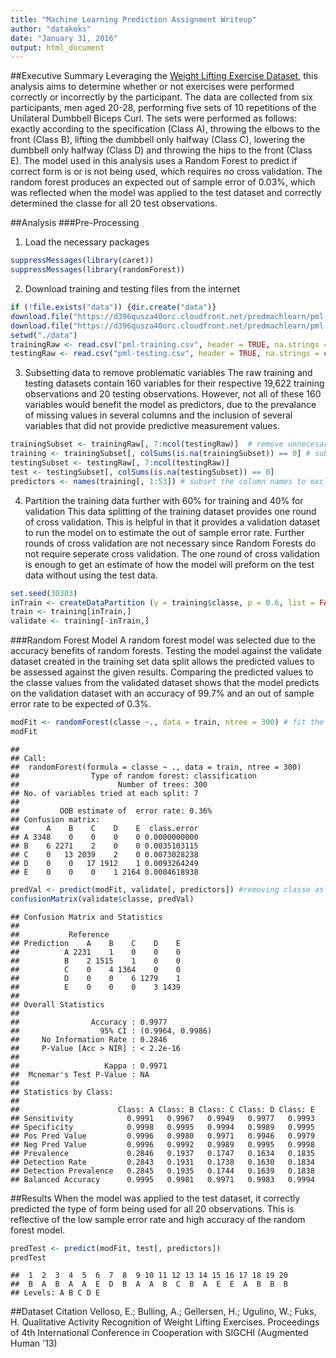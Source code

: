 ```yaml
---
title: "Machine Learning Prediction Assignment Writeup"
author: "datakeks"
date: "January 31, 2016"
output: html_document
---
```

##Executive Summary
Leveraging the [Weight Lifting Exercise Dataset](http://groupware.les.inf.puc-rio.br/har), this analysis aims to determine whether or not exercises were performed correctly or incorrectly by the participant. The data are collected from six participants, men aged 20-28, performing five sets of 10 repetitions of the Unilateral Dumbbell Biceps Curl. The sets were performed as follows: exactly according to the specification (Class A), throwing the elbows to the front (Class B), lifting the dumbbell only halfway (Class C), lowering the dumbbell only halfway (Class D) and throwing the hips to the front (Class E). The model used in this analysis uses a Random Forest to predict if correct form is or is not being used, which requires no cross validation. The random forest produces an expected out of sample error of 0.03%, which was reflected when the model was applied to the test dataset and correctly determined the classe for all 20 test observations.

##Analysis
###Pre-Processing
1. Load the necessary packages

```r
suppressMessages(library(caret))
suppressMessages(library(randomForest))
```

2. Download training and testing files from the internet

```r
if (!file.exists("data")) {dir.create("data")}
download.file("https://d396qusza40orc.cloudfront.net/predmachlearn/pml-training.csv", destfile = "data/pml-training.csv", method = "curl", cacheOK = FALSE)
download.file("https://d396qusza40orc.cloudfront.net/predmachlearn/pml-testing.csv", destfile = "data/pml-testing.csv", method = "curl", cacheOK = FALSE)
setwd("./data")
trainingRaw <- read.csv("pml-training.csv", header = TRUE, na.strings = c("NA", "", " "))
testingRaw <- read.csv("pml-testing.csv", header = TRUE, na.strings = c("NA", "", " "))
```

3. Subsetting data to remove problematic variables
The raw training and testing datasets contain 160 variables for their respective 19,622 training observations and 20 testing observations. However, not all of these 160 variables would benefit the model as predictors, due to the prevalance of missing values in several columns and the inclusion of several variables that did not provide predictive measurement values. 

```r
trainingSubset <- trainingRaw[, 7:ncol(testingRaw)]  # remove unnecesary metadata columns
training <- trainingSubset[, colSums(is.na(trainingSubset)) == 0] # subset columns that do not contain NAs
testingSubset <- testingRaw[, 7:ncol(testingRaw)]
test <- testingSubset[, colSums(is.na(testingSubset)) == 0]
predictors <- names(training[, 1:53]) # subset the column names to exclude non-predictors problem_id and classe
```

4. Partition the training data further with 60% for training and 40% for validation
This data splitting of the training dataset provides one round of cross validation. This is helpful in that it provides a validation dataset to run the model on to estimate the out of sample error rate. Further rounds of cross validation are not necessary since Random Forests do not require seperate cross validation. The one round of cross validation is enough to get an estimate of how the model will preform on the test data without using the test data. 

```r
set.seed(30303)
inTrain <- createDataPartition (y = training$classe, p = 0.6, list = FALSE)
train <- training[inTrain,]
validate <- training[-inTrain,]
```

###Random Forest Model
A random forest model was selected due to the accuracy benefits of random forests. Testing the model against the validate dataset created in the training set data split allows the predicted values to be assessed against the given results. Comparing the predicted values to the classe values from the validated dataset shows that the model predicts on the validation dataset with an accuracy of 99.7% and an out of sample error rate to be expected of 0.3%. 

```r
modFit <- randomForest(classe ~., data = train, ntree = 300) # fit the model
modFit
```

```
## 
## Call:
##  randomForest(formula = classe ~ ., data = train, ntree = 300) 
##                Type of random forest: classification
##                      Number of trees: 300
## No. of variables tried at each split: 7
## 
##         OOB estimate of  error rate: 0.36%
## Confusion matrix:
##      A    B    C    D    E  class.error
## A 3348    0    0    0    0 0.0000000000
## B    6 2271    2    0    0 0.0035103115
## C    0   13 2039    2    0 0.0073028238
## D    0    0   17 1912    1 0.0093264249
## E    0    0    0    1 2164 0.0004618938
```

```r
predVal <- predict(modFit, validate[, predictors]) #removing classe as it is not a predictor for itself
confusionMatrix(validate$classe, predVal)
```

```
## Confusion Matrix and Statistics
## 
##           Reference
## Prediction    A    B    C    D    E
##          A 2231    1    0    0    0
##          B    2 1515    1    0    0
##          C    0    4 1364    0    0
##          D    0    0    6 1279    1
##          E    0    0    0    3 1439
## 
## Overall Statistics
##                                           
##                Accuracy : 0.9977          
##                  95% CI : (0.9964, 0.9986)
##     No Information Rate : 0.2846          
##     P-Value [Acc > NIR] : < 2.2e-16       
##                                           
##                   Kappa : 0.9971          
##  Mcnemar's Test P-Value : NA              
## 
## Statistics by Class:
## 
##                      Class: A Class: B Class: C Class: D Class: E
## Sensitivity            0.9991   0.9967   0.9949   0.9977   0.9993
## Specificity            0.9998   0.9995   0.9994   0.9989   0.9995
## Pos Pred Value         0.9996   0.9980   0.9971   0.9946   0.9979
## Neg Pred Value         0.9996   0.9992   0.9989   0.9995   0.9998
## Prevalence             0.2846   0.1937   0.1747   0.1634   0.1835
## Detection Rate         0.2843   0.1931   0.1738   0.1630   0.1834
## Detection Prevalence   0.2845   0.1935   0.1744   0.1639   0.1838
## Balanced Accuracy      0.9995   0.9981   0.9971   0.9983   0.9994
```

##Results
When the model was applied to the test dataset, it correctly predicted the type of form being used for all 20 observations. This is reflective of the low sample error rate and high accuracy of the random forest model.

```r
predTest <- predict(modFit, test[, predictors])
predTest
```

```
##  1  2  3  4  5  6  7  8  9 10 11 12 13 14 15 16 17 18 19 20 
##  B  A  B  A  A  E  D  B  A  A  B  C  B  A  E  E  A  B  B  B 
## Levels: A B C D E
```

##Dataset Citation
Velloso, E.; Bulling, A.; Gellersen, H.; Ugulino, W.; Fuks, H. Qualitative Activity Recognition of Weight Lifting Exercises. Proceedings of 4th International Conference in Cooperation with SIGCHI (Augmented Human '13)

